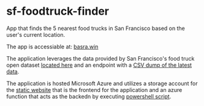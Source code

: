 # sf-foodtruck-finder
App that finds the 5 nearest food trucks in San Francisco based on the user's current location. 

The app is accessiable at: <a href="https://basra.win">basra.win</a>

The application leverages the data provided by 
San Francisco's food truck open dataset <a href="https://data.sfgov.org/Economy-and-Community/Mobile-Food-Facility-Permit/rqzj-sfat/data" rel="nofollow">located here</a> and an endpoint with a <a href="https://data.sfgov.org/api/views/rqzj-sfat/rows.csv" rel="nofollow">CSV dump of the latest data</a>.

The application is hosted Microsoft Azure and utilizes a storage account for the <a href="https://github.com/jsbasra/sf-foodtruck-finder/blob/main/index.html">static website</a> that is the frontend for the application and an azure function that acts as the backedn by executing <a href="https://github.com/jsbasra/sf-foodtruck-finder/blob/main/Get-SFfoodtrucks">powershell script</a>. 
